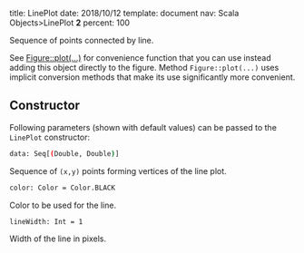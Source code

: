title:      LinePlot
date:       2018/10/12
template:   document
nav:        Scala Objects>LinePlot __2__
percent:    100

Sequence of points connected by line.

See [Figure::plot(...)](Figure.md#plot) for convenience function that you can use instead
adding this object directly to the figure. Method `Figure::plot(...)` uses implicit conversion
methods that make its use significantly more convenient.

## Constructor

Following parameters (shown with default values) can be passed to the `LinePlot` constructor:

```bash
data: Seq[(Double, Double)]
```
Sequence of `(x,y)` points forming vertices of the line plot.

```bash
color: Color = Color.BLACK
```
Color to be used for the line.

```bash
lineWidth: Int = 1
```
Width of the line in pixels.

